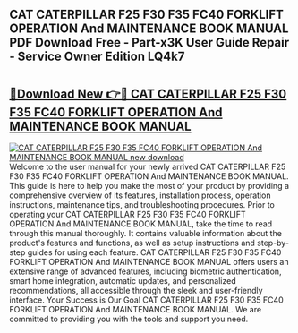 ## CAT CATERPILLAR F25 F30 F35 FC40 FORKLIFT OPERATION And MAINTENANCE BOOK MANUAL PDF Download Free - Part-x3K User Guide Repair - Service Owner Edition LQ4k7

# <h2><a href="http://bc53988.oget.top/?id=CAT+CATERPILLAR+F25+F30+F35+FC40+FORKLIFT+OPERATION+And+MAINTENANCE+BOOK+MANUAL">🔗Download New 👉🔴 CAT CATERPILLAR F25 F30 F35 FC40 FORKLIFT OPERATION And MAINTENANCE BOOK MANUAL</a></h2>

[![CAT CATERPILLAR F25 F30 F35 FC40 FORKLIFT OPERATION And MAINTENANCE BOOK MANUAL new download](https://i.imgur.com/5g1atiW.png)](http://bc53988.oget.top/?id=CAT+CATERPILLAR+F25+F30+F35+FC40+FORKLIFT+OPERATION+And+MAINTENANCE+BOOK+MANUAL)
Welcome to the user manual for your newly arrived CAT CATERPILLAR F25 F30 F35 FC40 FORKLIFT OPERATION And MAINTENANCE BOOK MANUAL. This guide is here to help you make the most of your product by providing a comprehensive overview of its features, installation process, operation instructions, maintenance tips, and troubleshooting procedures. Prior to operating your CAT CATERPILLAR F25 F30 F35 FC40 FORKLIFT OPERATION And MAINTENANCE BOOK MANUAL, take the time to read through this manual thoroughly. It contains valuable information about the product's features and functions, as well as setup instructions and step-by-step guides for using each feature. CAT CATERPILLAR F25 F30 F35 FC40 FORKLIFT OPERATION And MAINTENANCE BOOK MANUAL offers users an extensive range of advanced features, including biometric authentication, smart home integration, automatic updates, and personalized recommendations, all accessible through the sleek and user-friendly interface. Your Success is Our Goal CAT CATERPILLAR F25 F30 F35 FC40 FORKLIFT OPERATION And MAINTENANCE BOOK MANUAL. We are committed to providing you with the tools and support you need.
